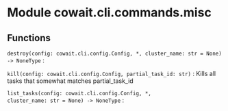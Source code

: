Module cowait.cli.commands.misc
===============================

Functions
---------

    
`destroy(config: cowait.cli.config.Config, *, cluster_name: str = None) ‑> NoneType`
:   

    
`kill(config: cowait.cli.config.Config, partial_task_id: str)`
:   Kills all tasks that somewhat matches partial_task_id

    
`list_tasks(config: cowait.cli.config.Config, *, cluster_name: str = None) ‑> NoneType`
: